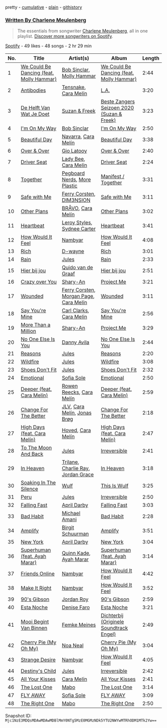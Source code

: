pretty - [cumulative](/playlists/cumulative/37i9dQZF1EFIT9yLhyYuHE.md) - [plain](/playlists/plain/37i9dQZF1EFIT9yLhyYuHE) - [githistory](https://github.githistory.xyz/mackorone/spotify-playlist-archive/blob/main/playlists/plain/37i9dQZF1EFIT9yLhyYuHE)

### [Written By Charlene Meulenberg](https://open.spotify.com/playlist/37i9dQZF1EFIT9yLhyYuHE)

> The essentials from songwriter <a href="https://artists.spotify.com/songwriter/41ePM6C85zfhtOuTEfuooq">Charlene Meulenberg</a>, all in one playlist\. <a href="spotify:genre:songwriters\-page">Discover more songwriters on Spotify</a>.

[Spotify](https://open.spotify.com/user/spotify) - 49 likes - 48 songs - 2 hr 29 min

| No. | Title | Artist(s) | Album | Length |
|---|---|---|---|---|
| 1 | [We Could Be Dancing \(feat\. Molly Hammar\)](https://open.spotify.com/track/367BbT7Cg2xZLv5redErC9) | [Bob Sinclar](https://open.spotify.com/artist/5YFS41yoX0YuFY39fq21oN), [Molly Hammar](https://open.spotify.com/artist/4mh3iy6yf2oZYSiy2fdccM) | [We Could Be Dancing \(feat\. Molly Hammar\)](https://open.spotify.com/album/6DdE4wnc55MRvUJakqPECB) | 2:44 |
| 2 | [Antibodies](https://open.spotify.com/track/2kEvC6w9wRf96llW9sJrRU) | [Tensnake](https://open.spotify.com/artist/75nC6MXUalYZSOd7OfNkwq), [Cara Melín](https://open.spotify.com/artist/4jPA6KrvGWwAnWwCAo3gk8) | [L.A.](https://open.spotify.com/album/3IoL5TIdSTdVrZTPZ6OjVM) | 3:20 |
| 3 | [De Helft Van Wat Je Doet](https://open.spotify.com/track/7f2rMSEF8WLqcbd6tvwlH1) | [Suzan & Freek](https://open.spotify.com/artist/77IW5ZK1smDQYYKDCQugXh) | [Beste Zangers Seizoen 2020 \(Suzan & Freek\)](https://open.spotify.com/album/1WN1OQhwJ4yOjZlVWgUxFo) | 3:23 |
| 4 | [I'm On My Way](https://open.spotify.com/track/3iXgSRk7u8qcnM5xOsxyVw) | [Bob Sinclar](https://open.spotify.com/artist/5YFS41yoX0YuFY39fq21oN) | [I'm On My Way](https://open.spotify.com/album/1fuchE5QF91ApbeNXMkt1O) | 2:50 |
| 5 | [Beautiful Day](https://open.spotify.com/track/66wc1L7gytArP1Djm4AHfB) | [Navarra](https://open.spotify.com/artist/0sicYxfFEHrVTYM4BjOvFA), [Cara Melín](https://open.spotify.com/artist/4jPA6KrvGWwAnWwCAo3gk8) | [Beautiful Day](https://open.spotify.com/album/4SlcKMw18CQGyMAUPvQ00t) | 3:38 |
| 6 | [Over & Over](https://open.spotify.com/track/1ter4BKAd1mVhMfdeKWN67) | [Gio Latooy](https://open.spotify.com/artist/5ssoO5NLjNQNmh5kfEPSnc) | [Over & Over](https://open.spotify.com/album/1oueMBIUYKjvdfPshNAYZJ) | 2:40 |
| 7 | [Driver Seat](https://open.spotify.com/track/4suOHUdKByW9TMWodgwBKo) | [Lady Bee](https://open.spotify.com/artist/5WuoHUDzojO8oto22ahnwN), [Cara Melín](https://open.spotify.com/artist/4jPA6KrvGWwAnWwCAo3gk8) | [Driver Seat](https://open.spotify.com/album/2jhH69NOhQ7yZEtBgxANsj) | 2:24 |
| 8 | [Together](https://open.spotify.com/track/5wPRJfP6UZXYori1sb1SJx) | [Pegboard Nerds](https://open.spotify.com/artist/0lLY20XpZ9yDobkbHI7u1y), [More Plastic](https://open.spotify.com/artist/2pTv3pLM9Cw3tblbBHOAzN) | [Manifest / Together](https://open.spotify.com/album/6LIlh3rGjisJpKV3z3BMR8) | 3:31 |
| 9 | [Safe with Me](https://open.spotify.com/track/1A0p7apLXg6ECtSBMhEAyO) | [Ferry Corsten](https://open.spotify.com/artist/2ohlvFf9PBsDELdRstPtlP), [DIM3NSION](https://open.spotify.com/artist/3ElxxnFnoeIC3WaWPXUEHX) | [Safe with Me](https://open.spotify.com/album/6mlNs1g1A40Hmcxy7QX94w) | 3:11 |
| 10 | [Other Plans](https://open.spotify.com/track/4uWMxLWuqmUeOwgJFH7PFY) | [BRÅVO](https://open.spotify.com/artist/5wbXEmUKBwInLhJS5Bmbqw), [Cara Melín](https://open.spotify.com/artist/4jPA6KrvGWwAnWwCAo3gk8) | [Other Plans](https://open.spotify.com/album/06xI01SVbw3zfc0Ql9jnFd) | 3:02 |
| 11 | [Heartbeat](https://open.spotify.com/track/6rs9noqED5d5SRVfK5evQC) | [Leroy Styles](https://open.spotify.com/artist/2MoxYOhy9ooC8KRcdgIFif), [Sydnee Carter](https://open.spotify.com/artist/2URnDoxQb8QV2GlfMVDy99) | [Heartbeat](https://open.spotify.com/album/3gzilPfL1qhPsSKjJ4RYlO) | 3:41 |
| 12 | [How Would It Feel](https://open.spotify.com/track/5krCHvSTbLRJOVJ3s0xD2d) | [Nambyar](https://open.spotify.com/artist/2OVh8vBXmBS9Sc5w6G5Ko9) | [How Would It Feel](https://open.spotify.com/album/3ZGIUHyrzEsvkE6e6OQAOd) | 4:08 |
| 13 | [Rich](https://open.spotify.com/track/1kdyUzi1y72m0bimHV4LOQ) | [D\-wayne](https://open.spotify.com/artist/7s8qj3Bzbzoyw1t1y88GuX) | [Rich](https://open.spotify.com/album/0yDc9SCVT5ZUxU5SrKueCa) | 3:01 |
| 14 | [Rain](https://open.spotify.com/track/78FgNtnQF3jTje0xn9HME8) | [Jules](https://open.spotify.com/artist/4e2hDERmPLsXiJlO9SjC1J) | [Rain](https://open.spotify.com/album/0uldlY1QLhM67agkczYEhk) | 2:33 |
| 15 | [Hier bij jou](https://open.spotify.com/track/4ppcWL675MFv1NRVP1SH6A) | [Quido van de Graaf](https://open.spotify.com/artist/0EeBSdffc4ckG8Yh9HOPuj) | [Hier bij jou](https://open.spotify.com/album/43dUIyykCYWuvmnia0Ab4t) | 2:51 |
| 16 | [Crazy over You](https://open.spotify.com/track/4xLVRYJxcQD9rPJmgxWpSS) | [Shary\-An](https://open.spotify.com/artist/4YJo8C4fQjZXRewIuH6rnc) | [Project Me](https://open.spotify.com/album/63Dbmdt0RTxUDXzQl4ZhIj) | 3:21 |
| 17 | [Wounded](https://open.spotify.com/track/3NQ2JBHK5OAzblu8z5KUVj) | [Ferry Corsten](https://open.spotify.com/artist/2ohlvFf9PBsDELdRstPtlP), [Morgan Page](https://open.spotify.com/artist/1N9n8MSxrr4Emhb566493b), [Cara Melín](https://open.spotify.com/artist/4jPA6KrvGWwAnWwCAo3gk8) | [Wounded](https://open.spotify.com/album/7xZ0s3f04T77DRVHJFtfjP) | 3:11 |
| 18 | [Say You're Mine](https://open.spotify.com/track/2i0YLaDthw6Zi1mwIW7E0o) | [Carl Clarks](https://open.spotify.com/artist/3OE3dz6RhP1rdri5pcQY0c), [Cara Melín](https://open.spotify.com/artist/4jPA6KrvGWwAnWwCAo3gk8) | [Say You're Mine](https://open.spotify.com/album/7jdBTIrZUyapCtPEEvDwUx) | 2:56 |
| 19 | [More Than a Million](https://open.spotify.com/track/79Vy5vakQDBmibAFHSjINh) | [Shary\-An](https://open.spotify.com/artist/4YJo8C4fQjZXRewIuH6rnc) | [Project Me](https://open.spotify.com/album/63Dbmdt0RTxUDXzQl4ZhIj) | 3:29 |
| 20 | [No One Else Is You](https://open.spotify.com/track/2Ca9iYfiSZQI7McfsR4yHj) | [Danny Avila](https://open.spotify.com/artist/5y3G1B8cpCTaoq0uDgjwzH) | [No One Else Is You](https://open.spotify.com/album/68nfxAQeOzGqTJmSSLzqsx) | 2:44 |
| 21 | [Reasons](https://open.spotify.com/track/2FUC4I9jmrmanxKFpIfhu6) | [Jules](https://open.spotify.com/artist/4e2hDERmPLsXiJlO9SjC1J) | [Reasons](https://open.spotify.com/album/7kHWiBH2vYL6hdemhtct01) | 2:20 |
| 22 | [Wildfire](https://open.spotify.com/track/49nNicMPTEcBbWTpmGcWa4) | [Jules](https://open.spotify.com/artist/4e2hDERmPLsXiJlO9SjC1J) | [Wildfire](https://open.spotify.com/album/1ZmKxky8sc2mBgLy55NDXO) | 3:08 |
| 23 | [Shoes Don't Fit](https://open.spotify.com/track/55V1yJ4L9psXIToQfm0tYB) | [Jules](https://open.spotify.com/artist/4e2hDERmPLsXiJlO9SjC1J) | [Shoes Don't Fit](https://open.spotify.com/album/7lipg4JiN387jItTUkzb1j) | 2:32 |
| 24 | [Emotional](https://open.spotify.com/track/09a4XeVIPNsXSM91WkvOFe) | [Sofia Sole](https://open.spotify.com/artist/7l4Os2z0JD7Lz8lKcBDdRO) | [Emotional](https://open.spotify.com/album/7m7RlX0aZW7TIjLH24Pv1N) | 2:50 |
| 25 | [Deeper \(feat\. Cara Melín\)](https://open.spotify.com/track/4lvG9yuPy6yOoDqtvonzPK) | [Rowen Reecks](https://open.spotify.com/artist/7MW3lTs9G10C55or1KZrwQ), [Cara Melín](https://open.spotify.com/artist/4jPA6KrvGWwAnWwCAo3gk8) | [Deeper \(feat\. Cara Melín\)](https://open.spotify.com/album/4N6hEqbRIBGl8sZbYF8QTB) | 2:59 |
| 26 | [Change For The Better](https://open.spotify.com/track/0X0gfZVgyKJfAn1RUAEwOR) | [JLV](https://open.spotify.com/artist/5CBNhusqki2s2jp4Lo6i2L), [Cara Melín](https://open.spotify.com/artist/4jPA6KrvGWwAnWwCAo3gk8), [Jonas Brøg](https://open.spotify.com/artist/1xm9hG6S5fxyaUIhyGcEw3) | [Change For The Better](https://open.spotify.com/album/0KLp4ga9TmVQgYHxCIIk7P) | 2:18 |
| 27 | [High Days \(feat\. Cara Melín\)](https://open.spotify.com/track/2SVFPq7AIQjuFTjHMDgHnP) | [Hoved](https://open.spotify.com/artist/6aH5wUamNyPqimXRBt67k1), [Cara Melín](https://open.spotify.com/artist/4jPA6KrvGWwAnWwCAo3gk8) | [High Days \(feat\. Cara Melín\)](https://open.spotify.com/album/7I8QZ0ODUcU4jkvQ54Ldd7) | 2:47 |
| 28 | [To The Moon And Back](https://open.spotify.com/track/1VpGCuCz9Xl05lUn9VY2Yk) | [Jules](https://open.spotify.com/artist/4e2hDERmPLsXiJlO9SjC1J) | [Irreversible](https://open.spotify.com/album/4qmfxCE5ggeqEMx85yj2jG) | 2:41 |
| 29 | [In Heaven](https://open.spotify.com/track/4uINEnAkWBH93gpB0dyhCd) | [Trilane](https://open.spotify.com/artist/4hEojNVUgNvXDE8Aem4P7h), [Charlie Ray](https://open.spotify.com/artist/5E0lRlMBtVgbEo3gsn8UuF), [Jordan Grace](https://open.spotify.com/artist/0NST5cNxDtRZuToY6ngC0k) | [In Heaven](https://open.spotify.com/album/4k5Qgmcc24xPOMBb1DCr4f) | 3:18 |
| 30 | [Soaking In The Silence](https://open.spotify.com/track/3ryw2lnxtPXu3TjLsl25pP) | [Wulf](https://open.spotify.com/artist/134sCDSe1w2zPnfCG4hT0f) | [This Is Wulf](https://open.spotify.com/album/7BIbiX7wrPRaXuJ2RZ37kK) | 3:25 |
| 31 | [Peru](https://open.spotify.com/track/7qr0v1QyIED6i8BqdTmC3z) | [Jules](https://open.spotify.com/artist/4e2hDERmPLsXiJlO9SjC1J) | [Irreversible](https://open.spotify.com/album/4qmfxCE5ggeqEMx85yj2jG) | 2:50 |
| 32 | [Falling Fast](https://open.spotify.com/track/2jiV48bpvHRnxhnvjiU7G1) | [April Darby](https://open.spotify.com/artist/3hYoiohAx0QaaQ6bKfBmyq) | [Falling Fast](https://open.spotify.com/album/058E68fxknsRcGsDKP3xRV) | 3:03 |
| 33 | [Bad Habit](https://open.spotify.com/track/0CEr4FjLrq3rXGOX3QpL2O) | [Michael Amani](https://open.spotify.com/artist/2NXXWnN62QbWBGoHCyKrTn) | [Bad Habit](https://open.spotify.com/album/5fLCMpxPwZk9au9gtZbqmf) | 2:28 |
| 34 | [Amplify](https://open.spotify.com/track/5I0esgCIo8V9qHamLPOErr) | [Birgit Schuurman](https://open.spotify.com/artist/3t8YK94jSx9SebLHxsrAba) | [Amplify](https://open.spotify.com/album/1inKeG9SJ3NX8KZE1dpQVT) | 3:51 |
| 35 | [New York](https://open.spotify.com/track/4MD5q1ZpJd3BDga5v3CT2O) | [April Darby](https://open.spotify.com/artist/3hYoiohAx0QaaQ6bKfBmyq) | [New York](https://open.spotify.com/album/5CKMciF7f0yw2yE4q2rs6t) | 3:04 |
| 36 | [Superhuman \(feat\. Ayah Marar\)](https://open.spotify.com/track/3BOu7SntVrw7jkFg5ANhNe) | [Quinn Kade](https://open.spotify.com/artist/2fHyZlpgjfughLEGPIDPKF), [Ayah Marar](https://open.spotify.com/artist/4xQ2BGOBUXgjxO2PAhrIyS) | [Superhuman \(feat\. Ayah Marar\)](https://open.spotify.com/album/4d3MBnfoyldBOHNBZiCfNy) | 3:14 |
| 37 | [Friends Online](https://open.spotify.com/track/2yiBmShIPmx7UqotxC25gd) | [Nambyar](https://open.spotify.com/artist/2OVh8vBXmBS9Sc5w6G5Ko9) | [How Would It Feel](https://open.spotify.com/album/3ZGIUHyrzEsvkE6e6OQAOd) | 4:42 |
| 38 | [Make It Right](https://open.spotify.com/track/2lW49SW32TCCt5qj9LfiKc) | [Nambyar](https://open.spotify.com/artist/2OVh8vBXmBS9Sc5w6G5Ko9) | [How Would It Feel](https://open.spotify.com/album/3ZGIUHyrzEsvkE6e6OQAOd) | 3:52 |
| 39 | [90's Gibson](https://open.spotify.com/track/0K5b1Mllvlhg5vroZjHaik) | [Jordan Roy](https://open.spotify.com/artist/0Xbe5WowYl9OkE5bMMs7vp) | [90's Gibson](https://open.spotify.com/album/1rVN6ndCttiTdkIgBwsm4b) | 2:59 |
| 40 | [Esta Noche](https://open.spotify.com/track/67v9RxHvSKpuKAMiayfXYP) | [Denise Faro](https://open.spotify.com/artist/2FtfhftN2XCuRFblobGGDX) | [Esta Noche](https://open.spotify.com/album/1wO5BYi995trUEdWvfSk61) | 3:21 |
| 41 | [Mooi Begint Van Binnen](https://open.spotify.com/track/5C3cHlD6KyIBaeUpKXmbZp) | [Femke Meines](https://open.spotify.com/artist/008zrqBEErn7XcCzTxwNoV) | [Dichterbij \(Originele Soundtrack Engel\)](https://open.spotify.com/album/1OLJRUMxSCmUSz5kV6WbHX) | 2:49 |
| 42 | [Cherry Pie \(My Oh My\)](https://open.spotify.com/track/7piQg3hJYM8s3BlFEoLZh5) | [Noa Neal](https://open.spotify.com/artist/2eiRmGrpDvwwyVwkDWbtKD) | [Cherry Pie \(My Oh My\)](https://open.spotify.com/album/2VdmVBxp1ZRfDUjTjk6Gxw) | 3:04 |
| 43 | [Strange Desire](https://open.spotify.com/track/7HgpfbhruGC6bX8BYzRlqo) | [Nambyar](https://open.spotify.com/artist/2OVh8vBXmBS9Sc5w6G5Ko9) | [How Would It Feel](https://open.spotify.com/album/3ZGIUHyrzEsvkE6e6OQAOd) | 4:05 |
| 44 | [Destiny's Child](https://open.spotify.com/track/1ZSSboAHLZZUPhXgAfHA8J) | [Jules](https://open.spotify.com/artist/4e2hDERmPLsXiJlO9SjC1J) | [Irreversible](https://open.spotify.com/album/4qmfxCE5ggeqEMx85yj2jG) | 2:42 |
| 45 | [All Your Kisses](https://open.spotify.com/track/0WnqVkeUxgbi8A1DchJx9o) | [Cara Melín](https://open.spotify.com/artist/4jPA6KrvGWwAnWwCAo3gk8) | [All Your Kisses](https://open.spotify.com/album/7AEzkVcSRLqyDwC2m39sPx) | 2:41 |
| 46 | [The Lost One](https://open.spotify.com/track/1GwIQTJWPl4Ok3uZ2dIHnV) | [Mabo](https://open.spotify.com/artist/6XxrlKH1iahSmaUDcyS5Rt) | [The Lost One](https://open.spotify.com/album/5ANQGGco2PooDfulRsUGEB) | 3:14 |
| 47 | [FLY AWAY](https://open.spotify.com/track/6xcC3CXu7MI0HFzSF5Zkh5) | [Sofia Sole](https://open.spotify.com/artist/7l4Os2z0JD7Lz8lKcBDdRO) | [FLY AWAY](https://open.spotify.com/album/60qE1C65gbxL7oStfjNGYE) | 3:09 |
| 48 | [The Right One](https://open.spotify.com/track/7l37dMgsRHPOb7yk34f78w) | [Mabo](https://open.spotify.com/artist/6XxrlKH1iahSmaUDcyS5Rt) | [The Right One](https://open.spotify.com/album/0Hl4BSPGz624co8VIfRegt) | 2:50 |

Snapshot ID: `Mjc1NzE3MDQsMDAwMDAwMDBlMmY0NTg5MzE0MGMzNDk5YTU2NWYwMTRhODM1MTk2Yw==`
